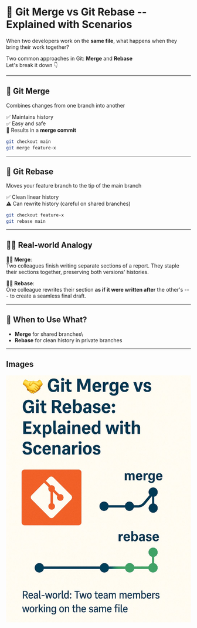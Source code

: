 # 🤝 Git Merge vs Git Rebase -- Explained with Scenarios

When two developers work on the **same file**, what happens when they
bring their work together?

Two common approaches in Git: **Merge** and **Rebase**\
Let's break it down 👇

------------------------------------------------------------------------

## 🔀 Git Merge

Combines changes from one branch into another

✅ Maintains history\
✅ Easy and safe\
📌 Results in a **merge commit**

``` bash
git checkout main
git merge feature-x
```

------------------------------------------------------------------------

## 🧬 Git Rebase

Moves your feature branch to the tip of the main branch

✅ Clean linear history\
⚠️ Can rewrite history (careful on shared branches)

``` bash
git checkout feature-x
git rebase main
```

------------------------------------------------------------------------

## 🤹‍♂️ Real-world Analogy

👨‍💻 **Merge**:\
Two colleagues finish writing separate sections of a report. They staple
their sections together, preserving both versions' histories.

👨‍🔧 **Rebase**:\
One colleague rewrites their section **as if it were written after** the
other's --- to create a seamless final draft.

------------------------------------------------------------------------

## 🎯 When to Use What?

-   **Merge** for shared branches\
-   **Rebase** for clean history in private branches

------------------------------------------------------------------------

## Images
![p4](p4.jpg)

